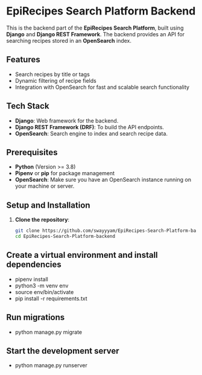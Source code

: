 # EpiRecipes Search Platform Backend

This is the backend part of the **EpiRecipes Search Platform**, built using **Django** and **Django REST Framework**. The backend provides an API for searching recipes stored in an **OpenSearch** index.

## Features

- Search recipes by title or tags
- Dynamic filtering of recipe fields
- Integration with OpenSearch for fast and scalable search functionality

## Tech Stack

- **Django**: Web framework for the backend.
- **Django REST Framework (DRF)**: To build the API endpoints.
- **OpenSearch**: Search engine to index and search recipe data.

## Prerequisites

- **Python** (Version >= 3.8)
- **Pipenv** or **pip** for package management
- **OpenSearch**: Make sure you have an OpenSearch instance running on your machine or server.

## Setup and Installation

1. **Clone the repository**:
   ```bash
   git clone https://github.com/swayyyam/EpiRecipes-Search-Platform-backend.git
   cd EpiRecipes-Search-Platform-backend

## Create a virtual environment and install dependencies

- pipenv install
- python3 -m venv env
- source env/bin/activate
- pip install -r requirements.txt


## Run migrations

- python manage.py migrate

## Start the development server

- python manage.py runserver
